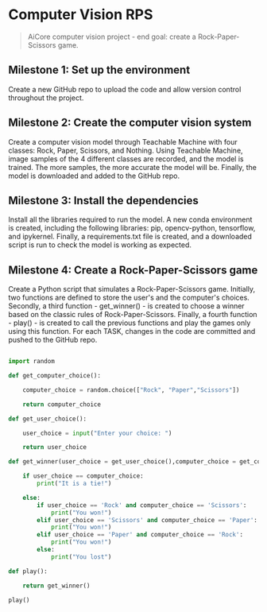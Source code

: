 # Computer Vision RPS

> AiCore computer vision project - end goal: create a Rock-Paper-Scissors game.

## Milestone 1: Set up the environment

Create a new GitHub repo to upload the code and allow version control throughout the project.

## Milestone 2: Create the computer vision system

Create a computer vision model through Teachable Machine with four classes: Rock, Paper, Scissors, and Nothing. Using Teachable Machine, image samples of the 4 different classes are recorded, and the model is trained. The more samples, the more accurate the model will be. Finally, the model is downloaded and added to the GitHub repo.

## Milestone 3: Install the dependencies

Install all the libraries required to run the model. A new conda environment is created, including the following libraries: pip, opencv-python, tensorflow, and ipykernel. Finally, a requirements.txt file is created, and a downloaded script is run to check the model is working as expected.

## Milestone 4: Create a Rock-Paper-Scissors game

Create a Python script that simulates a Rock-Paper-Scissors game. Initially, two functions are defined to store the user's and the computer's choices. Secondly, a third function - get_winner() - is created to choose a winner based on the classic rules of Rock-Paper-Scissors. Finally, a fourth function - play() - is created to call the previous functions and play the games only using this function. For each TASK, changes in the code are committed and pushed to the GitHub repo.

```python

import random

def get_computer_choice():

    computer_choice = random.choice(["Rock", "Paper","Scissors"])

    return computer_choice

def get_user_choice():

    user_choice = input("Enter your choice: ")

    return user_choice

def get_winner(user_choice = get_user_choice(),computer_choice = get_computer_choice()):

    if user_choice == computer_choice:
        print("It is a tie!")

    else:
        if user_choice == 'Rock' and computer_choice == 'Scissors':
            print("You won!")
        elif user_choice == 'Scissors' and computer_choice == 'Paper':
            print("You won!")
        elif user_choice == 'Paper' and computer_choice == 'Rock':
            print("You won!")
        else:
            print("You lost")

def play():

    return get_winner()

play()


```

